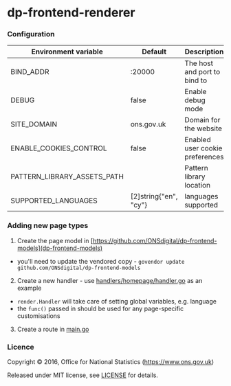 dp-frontend-renderer
====================

### Configuration

| Environment variable          | Default               | Description
| ----------------------------- | --------------------- | -------------------------------
| BIND_ADDR                     | :20000                | The host and port to bind to
| DEBUG                         | false                 | Enable debug mode
| SITE_DOMAIN                   | ons.gov.uk            | Domain for the website
| ENABLE_COOKIES_CONTROL        | false                 | Enabled user cookie preferences
| PATTERN_LIBRARY_ASSETS_PATH   |                       | Pattern library location
| SUPPORTED_LANGUAGES           | [2]string{"en", "cy"} | languages supported

### Adding new page types

1. Create the page model in [https://github.com/ONSdigital/dp-frontend-models](dp-frontend-models)
  - you'll need to update the vendored copy - `govendor update github.com/ONSdigital/dp-frontend-models`
2. Create a new handler - use [handlers/homepage/handler.go](handlers/homepage/handler.go) as an example
  - `render.Handler` will take care of setting global variables, e.g. language
  - the `func()` passed in should be used for any page-specific customisations
3. Create a route in [main.go](main.go)


### Licence

Copyright ©‎ 2016, Office for National Statistics (https://www.ons.gov.uk)

Released under MIT license, see [LICENSE](LICENSE.md) for details.
